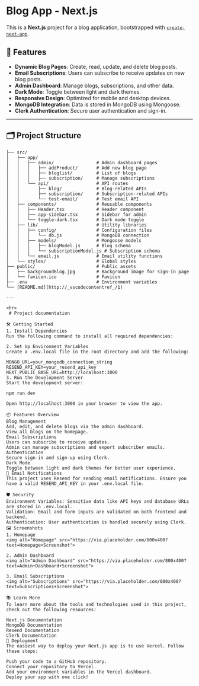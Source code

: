 # Blog App - Next.js

This is a **Next.js** project for a blog application, bootstrapped with [`create-next-app`](https://nextjs.org/docs/app/api-reference/cli/create-next-app).

## 🚀 Features

- **Dynamic Blog Pages**: Create, read, update, and delete blog posts.
- **Email Subscriptions**: Users can subscribe to receive updates on new blog posts.
- **Admin Dashboard**: Manage blogs, subscriptions, and other data.
- **Dark Mode**: Toggle between light and dark themes.
- **Responsive Design**: Optimized for mobile and desktop devices.
- **MongoDB Integration**: Data is stored in MongoDB using Mongoose.
- **Clerk Authentication**: Secure user authentication and sign-in.

---

## 🗂️ Project Structure

```plaintext
├── src/
│   ├── app/
│   │   ├── admin/                # Admin dashboard pages
│   │   │   ├── addProduct/       # Add new blog page
│   │   │   ├── bloglist/         # List of blogs
│   │   │   ├── subscription/     # Manage subscriptions
│   │   └── api/                  # API routes
│   │       ├── blog/             # Blog-related APIs
│   │       ├── subscription/     # Subscription-related APIs
│   │       └── test-email/       # Test email API
│   ├── components/               # Reusable components
│   │   ├── Header.tsx            # Header component
│   │   ├── app-sidebar.tsx       # Sidebar for admin
│   │   └── toggle-dark.tsx       # Dark mode toggle
│   ├── lib/                      # Utility libraries
│   │   ├── config/               # Configuration files
│   │   │   └── db.js             # MongoDB connection
│   │   ├── models/               # Mongoose models
│   │   │   ├── blogModel.js      # Blog schema
│   │   │   └── subscriptionModel.js # Subscription schema
│   │   └── email.js              # Email utility functions
│   └── styles/                   # Global styles
├── public/                       # Public assets
│   ├── backgroundBlog.jpg        # Background image for sign-in page
│   └── favicon.ico               # Favicon
├── .env                          # Environment variables
└── [README.md](http://_vscodecontentref_/1)  

---

<hr>
 # Project documentation

🛠️ Getting Started
1. Install Dependencies
Run the following command to install all required dependencies:

2. Set Up Environment Variables
Create a .env.local file in the root directory and add the following:

MONGO_URL=your_mongodb_connection_string
RESEND_API_KEY=your_resend_api_key
NEXT_PUBLIC_BASE_URL=http://localhost:3000
3. Run the Development Server
Start the development server:

npm run dev

Open http://localhost:3000 in your browser to view the app.

📦 Features Overview
Blog Management
Add, edit, and delete blogs via the admin dashboard.
View all blogs on the homepage.
Email Subscriptions
Users can subscribe to receive updates.
Admin can manage subscriptions and export subscriber emails.
Authentication
Secure sign-in and sign-up using Clerk.
Dark Mode
Toggle between light and dark themes for better user experience.
📧 Email Notifications
This project uses Resend for sending email notifications. Ensure you have a valid RESEND_API_KEY in your .env.local file.

🛡️ Security
Environment Variables: Sensitive data like API keys and database URLs are stored in .env.local.
Validation: Email and form inputs are validated on both frontend and backend.
Authentication: User authentication is handled securely using Clerk.
🖼️ Screenshots
1. Homepage
<img alt="Homepage" src="https://via.placeholder.com/800x400?text=Homepage+Screenshot">

2. Admin Dashboard
<img alt="Admin Dashboard" src="https://via.placeholder.com/800x400?text=Admin+Dashboard+Screenshot">

3. Email Subscriptions
<img alt="Subscriptions" src="https://via.placeholder.com/800x400?text=Subscriptions+Screenshot">

📚 Learn More
To learn more about the tools and technologies used in this project, check out the following resources:

Next.js Documentation
MongoDB Documentation
Resend Documentation
Clerk Documentation
🚀 Deployment
The easiest way to deploy your Next.js app is to use Vercel. Follow these steps:

Push your code to a GitHub repository.
Connect your repository to Vercel.
Add your environment variables in the Vercel dashboard.
Deploy your app with one click!